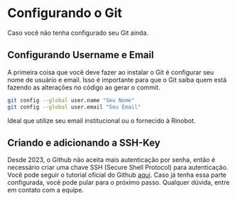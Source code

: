 # Configurando o Git

Caso você não tenha configurado seu Git ainda.

## Configurando Username e Email

A primeira coisa que você deve fazer ao instalar o Git é configurar seu nome de usuário e email. Isso é importante para que o Git saiba quem está fazendo as alterações no código ao gerar o commit.

```bash
git config --global user.name "Seu Nome"
git config --global user.email "Seu Email"
```
Ideal que utilize seu email institucional ou o fornecido à Rinobot.

## Criando e adicionando a SSH-Key
Desde 2023, o Github não aceita mais autenticação por senha, então é necessário criar uma chave SSH (Secure Shell Protocol) para autenticação. Você pode seguir o tutorial oficial do Github [aqui](https://docs.github.com/pt/github/authenticating-to-github/connecting-to-github-with-ssh). Caso já tenha essa parte configurada, você pode pular para o próximo passo. Qualquer dúvida, entre em contato com a equipe.